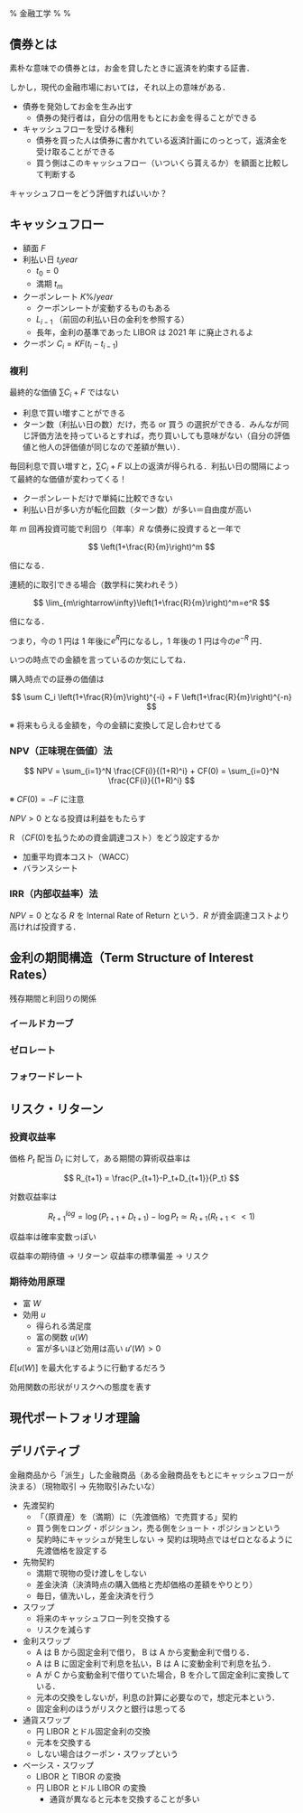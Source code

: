 % 金融工学
%
%

$$
\newcommand{\unit}[1]{[\mathrm{#1}]}
$$

## 債券とは

素朴な意味での債券とは，お金を貸したときに返済を約束する証書．

しかし，現代の金融市場においては，それ以上の意味がある．

- 債券を発効してお金を生み出す
  - 債券の発行者は，自分の信用をもとにお金を得ることができる
- キャッシュフローを受ける権利
  - 債券を買った人は債券に書かれている返済計画にのっとって，返済金を受け取ることができる
  - 買う側はこのキャッシュフロー（いついくら貰えるか）を額面と比較して判断する

キャッシュフローをどう評価すればいいか？

## キャッシュフロー

- 額面 $F$
- 利払い日 $t_i\unit{year}$
  - $t_0=0$
  - 満期 $t_m$
- クーポンレート $K\unit{\%/year}$
  - クーポンレートが変動するものもある
  - $L_{i-1}$ （前回の利払い日の金利を参照する）
  - 長年，金利の基準であった LIBOR は 2021 年 に廃止されるよ
- クーポン $C_i=KF(t_i-t_{i-1})$

### 複利

最終的な価値 $\sum C_i + F$ ではない

- 利息で買い増すことができる
- ターン数（利払い日の数）だけ，売る or 買う の選択ができる．みんなが同じ評価方法を持っているとすれば，売り買いしても意味がない（自分の評価値と他人の評価値が同じなので差額が無い）．

毎回利息で買い増すと，$\sum C_i + F$ 以上の返済が得られる．利払い日の間隔によって最終的な価値が変わってくる！

- クーポンレートだけで単純に比較できない
- 利払い日が多い方が転化回数（ターン数）が多い＝自由度が高い

年 $m$ 回再投資可能で利回り（年率）$R$ な債券に投資すると一年で

$$
\left(1+\frac{R}{m}\right)^m
$$

倍になる．

連続的に取引できる場合（数学科に笑われそう）

$$
\lim_{m\rightarrow\infty}\left(1+\frac{R}{m}\right)^m=e^R
$$

倍になる．

つまり，今の 1 円は 1 年後に$e^R$円になるし，1 年後の 1 円は今の$e^{-R}$ 円．

いつの時点での金額を言っているのか気にしてね．

購入時点での証券の価値は

$$
\sum C_i \left(1+\frac{R}{m}\right)^{-i} + F \left(1+\frac{R}{m}\right)^{-n}
$$

※ 将来もらえる金額を，今の金額に変換して足し合わせてる

### NPV（正味現在価値）法

$$
NPV = \sum_{i=1}^N \frac{CF(i)}{(1+R)^i} + CF(0) = \sum_{i=0}^N \frac{CF(i)}{(1+R)^i}
$$

※ $CF(0)=-F$ に注意

$NPV>0$ となる投資は利益をもたらす

R （$CF(0)$を払うための資金調達コスト）をどう設定するか

- 加重平均資本コスト（WACC）
- バランスシート

### IRR（内部収益率）法

$NPV=0$ となる $R$ を Internal Rate of Return という．$R$ が資金調達コストより高ければ投資する．

## 金利の期間構造（Term Structure of Interest Rates）

残存期間と利回りの関係

### イールドカーブ

### ゼロレート

### フォワードレート

## リスク・リターン

### 投資収益率

価格 $P_t$ 配当 $D_t$ に対して，ある期間の算術収益率は

$$
R_{t+1} = \frac{P_{t+1}-P_t+D_{t+1}}{P_t}
$$

対数収益率は

$$
R^{log}_{t+1}=\log (P_{t+1}+D_{t+1}) - \log P_t \simeq R_{t+1} (R_{t+1} << 1)
$$

収益率は確率変数っぽい

収益率の期待値 → リターン
収益率の標準偏差 → リスク

### 期待効用原理

- 富 $W$
- 効用 $u$
  - 得られる満足度
  - 富の関数 $u(W)$
  - 富が多いほど効用は高い $u'(W)>0$

$E[u(W)]$ を最大化するように行動するだろう

効用関数の形状がリスクへの態度を表す

###

## 現代ポートフォリオ理論

## デリバティブ

金融商品から「派生」した金融商品（ある金融商品をもとにキャッシュフローが決まる）（現物取引 → 先物取引みたいな）

- 先渡契約
  - 「（原資産）を（満期）に（先渡価格）で売買する」契約
  - 買う側をロング・ポジション，売る側をショート・ポジションという
  - 契約時にキャッシュが発生しない → 契約は現時点ではゼロとなるように先渡価格を設定する
- 先物契約
  - 満期で現物の受け渡しをしない
  - 差金決済（決済時点の購入価格と売却価格の差額をやりとり）
  - 毎日，値洗いし，差金決済を行う
- スワップ
  - 将来のキャッシュフロー列を交換する
  - リスクを減らす
- 金利スワップ
  - A は B から固定金利で借り， B は A から変動金利で借りる．
  - A は B に固定金利で利息を払い，B は A に変動金利で利息を払う．
  - A が C から変動金利で借りていた場合，B を介して固定金利に変換している．
  - 元本の交換をしないが，利息の計算に必要なので，想定元本という．
  - 固定金利のほうがリスクと銀行は思ってる
- 通貨スワップ
  - 円 LIBOR とドル固定金利の交換
  - 元本を交換する
  - しない場合はクーポン・スワップという
- ベーシス・スワップ
  - LIBOR と TIBOR の変換
  - 円 LIBOR とドル LIBOR の変換
    - 通貨が異なると元本を交換することが多い
